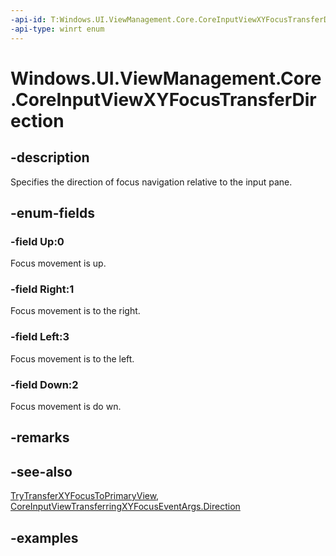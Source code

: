 ```yaml
---
-api-id: T:Windows.UI.ViewManagement.Core.CoreInputViewXYFocusTransferDirection
-api-type: winrt enum
---
```


<!-- Enumeration syntax.
public enum CoreInputViewXYFocusTransferDirection : int 
-->

# Windows.UI.ViewManagement.Core.CoreInputViewXYFocusTransferDirection

## -description

Specifies the direction of focus navigation relative to the input pane.

## -enum-fields

### -field Up:0

Focus movement is up.

### -field Right:1

Focus movement is to the right.

### -field Left:3

Focus movement is to the left.

### -field Down:2

Focus movement is do
wn.

## -remarks

## -see-also

[TryTransferXYFocusToPrimaryView](coreinputview_trytransferxyfocustoprimaryview_587038147.md), [CoreInputViewTransferringXYFocusEventArgs.Direction](coreinputviewtransferringxyfocuseventargs_direction.md)

## -examples
